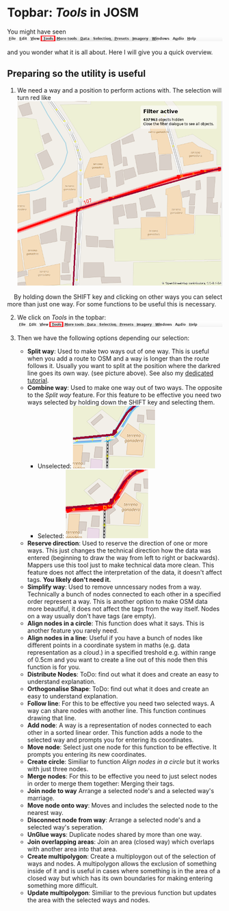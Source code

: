 # Topbar: _Tools_ in JOSM

You might have seen![](josm-topbar-tools/out.png)

and you wonder what it is all about. Here I will give you a quick overview.

## Preparing so the utility is useful

1. We need a way and a position to perform actions with. The selection will turn red like ![](josm-editor-selectway/out.png)

    By holding down the SHIFT key and clicking on other ways you can select more than just one way. For some functions to be useful this is necessary.

2. We click on _Tools_ in the topbar: ![](josm-topbar-tools/out.png)

3. Then we have the following options depending our selection:
   
   - **Split way**: Used to make two ways out of one way. This is useful when you add a route to OSM and a way is longer than the route follows it. Usually you want to split at the position where the darkred line goes its own way. (see picture above). See also my [dedicated tutorial](../split-ways/index.md).
   - **Combine way**: Used to make one way out of two ways. The opposite to the _Split way_ feature. For this feature to be effective you need two ways selected by holding down the SHIFT key and selecting them.
     - Unselected: ![](josm-editor-twoways/out.png)
     - Selected: ![](josm-editor-twowaysselected/out.png)
   - **Reserve direction**: Used to reserve the direction of one or more ways. This just changes the technical direction how the data was entered (beginning to draw the way from left to right or backwards). Mappers use this tool just to make technical data more clean. This feature does not affect the interpretation of the data, it doesn't affect tags. **You likely don't need it.**
   - **Simplify way**: Used to remove unncessary nodes from a way. Technically a bunch of nodes connected to each other in a specified order represent a way. This is another option to make OSM data more beautiful, it does not affect the tags from the way itself. Nodes on a way usually don't have tags (are empty).
   - **Align nodes in a circle**: This function does what it says. This is another feature you rarely need.
   - **Align nodes in a line**: Useful if you have a bunch of nodes like different points in a coordinate system in maths (e.g. data representation as a _cloud_.) in a specified treshold e.g. within range of 0.5cm and you want to create a line out of this node then this function is for you.
   - **Distribute Nodes**: ToDo: find out what it does and create an easy to understand explanation.
   - **Orthogonalise Shape**: ToDo: find out what it does and create an easy to understand explanation.
   - **Follow line**: For this to be effective you need two selected ways. A way can share nodes with another line. This function continues drawing that line.
   - **Add node**: A way is a representation of nodes connected to each other in a sorted linear order. This function adds a node to the selected way and prompts you for entering its coordinates.
   - **Move node**: Select just one node for this function to be effective. It prompts you entering its new coordinates.
   - **Create circle**: Similiar to function _Align nodes in a circle_ but it works with just three nodes.
   - **Merge nodes**: For this to be effective you need to just select nodes in order to merge them together: Merging their tags.
   - **Join node to way** Arrange a selected node's and a selected way's marriage.
   - **Move node onto way**: Moves and includes the selected node to the nearest way.
   - **Disconnect node from way**: Arrange a selected node's and a selected way's seperation.
   - **UnGlue ways**: Duplicate nodes shared by more than one way.
   - **Join overlapping areas**: Join an area (closed way) which overlaps with another area into that area.
   - **Create multipolygon**: Create a multiploygon out of the selection of ways and nodes. A multipolygon allows the exclusion of something inside of it and is useful in cases where something is in the area of a closed way but which has its own boundaries for making entering something more difficult.
   - **Update multipolygon**: Similiar to the previous function but updates the area with the selected ways and nodes.
